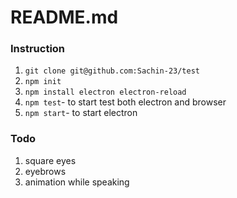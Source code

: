 # README.md

### Instruction
1. `git clone git@github.com:Sachin-23/test`
2. `npm init`
3. `npm install electron electron-reload`
4. `npm test`- to start test both electron and browser
5. `npm start`- to start electron


### Todo

1. square eyes
2. eyebrows
3. animation while speaking

